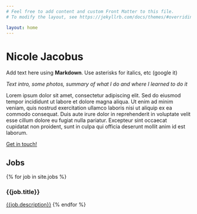```yaml
---
# Feel free to add content and custom Front Matter to this file.
# To modify the layout, see https://jekyllrb.com/docs/themes/#overriding-theme-defaults

layout: home
---
```


# Nicole Jacobus

Add text here using **Markdown**. Use asterisks for italics, etc (google it)

*Text intro, some photos, summary of what I do and
where I learned to do it*

Lorem ipsum dolor sit amet, consectetur adipiscing elit. Sed do eiusmod tempor incididunt ut labore et dolore magna aliqua. Ut enim ad minim veniam, quis nostrud exercitation ullamco laboris nisi ut aliquip ex ea commodo consequat. Duis aute irure dolor in reprehenderit in voluptate velit esse cillum dolore eu fugiat nulla pariatur. Excepteur sint occaecat cupidatat non proident, sunt in culpa qui officia deserunt mollit anim id est laborum.



<a href="{{site.email}}">Get in touch!</a>

<div class="index-jobs">
<h2 id="jobs">Jobs</h2>

{% for job in site.jobs %}
<h3>{{job.title}}</h3>
<a href="{{ job.url }}">{{job.description}}</a>
{% endfor %}
</div>